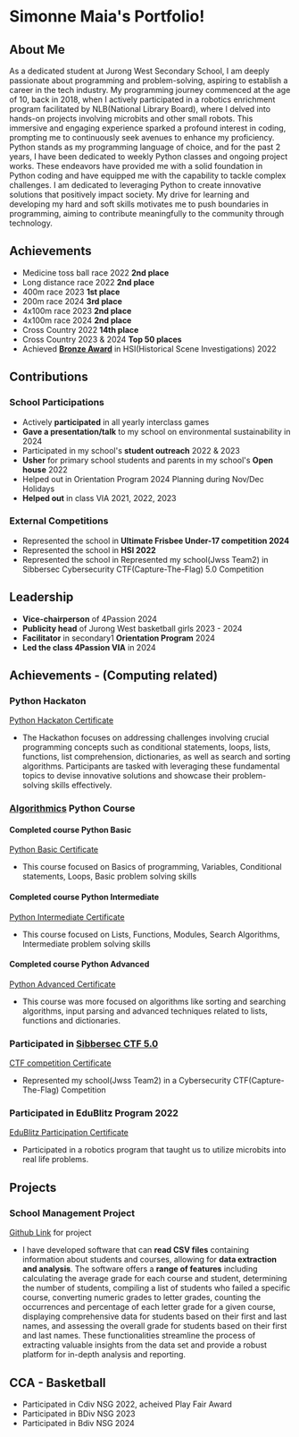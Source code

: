 # Simonne Maia's Portfolio!

## About Me
As a dedicated student at Jurong West Secondary School, I am deeply passionate about programming and problem-solving, aspiring to establish a career in the tech industry. My programming journey commenced at the age of 10, back in 2018, when I actively participated in a robotics enrichment program facilitated by NLB(National Library Board), where I delved into hands-on projects involving microbits and other small robots. This immersive and engaging experience sparked a profound interest in coding, prompting me to continuously seek avenues to enhance my proficiency. Python stands as my programming language of choice, and for the past 2 years, I have been dedicated to weekly Python classes and ongoing project works. These endeavors have provided me with a solid foundation in Python coding and have equipped me with the capability to tackle complex challenges. I am dedicated to leveraging Python to create innovative solutions that positively impact society. My drive for learning and developing my hard and soft skills motivates me to push boundaries in programming, aiming to contribute meaningfully to the community through technology.

## Achievements
  - Medicine toss ball race 2022 **2nd place**
  - Long distance race 2022 **2nd place**
  - 400m race 2023 **1st place**
  - 200m race 2024 **3rd place**
  - 4x100m race 2023 **2nd place**
  - 4x100m race 2024 **2nd place**
  - Cross Country 2022 **14th place**
  - Cross Country 2023 & 2024 **Top 50 places**
  - Achieved [**Bronze Award**]() in HSI(Historical Scene Investigations) 2022
    
## Contributions
### School Participations
  - Actively **participated** in all yearly interclass games
  - **Gave a presentation/talk** to my school on environmental sustainability in 2024
  - Participated in my school's **student outreach** 2022 & 2023
  - **Usher** for primary school students and parents in my school's **Open house** 2022
  - Helped out in Orientation Program 2024 Planning during Nov/Dec Holidays
  - **Helped out** in class VIA 2021, 2022, 2023
      
### External Competitions
  - Represented the school in **Ultimate Frisbee Under-17 competition 2024**
  - Represented the school in **HSI 2022**
  - Represented the school in Represented my school(Jwss Team2) in Sibbersec Cybersecurity CTF(Capture-The-Flag) 5.0 Competition
  
## Leadership
  - **Vice-chairperson** of 4Passion 2024
  - **Publicity head** of Jurong West basketball girls 2023 - 2024
  - **Facilitator** in secondary1 **Orientation Program** 2024
  - **Led the class 4Passion VIA** in 2024
        
## Achievements - (Computing related)
### Python Hackaton
  [Python Hackaton Certificate](https://google.com)
  - The Hackathon focuses on addressing challenges involving crucial programming concepts such as conditional statements, loops, lists, functions, list comprehension, dictionaries, as well as search and sorting algorithms. Participants are tasked with leveraging these fundamental topics to devise innovative solutions and showcase their problem-solving skills effectively.

### [Algorithmics](https://algorithmicschool.com/?utm_source=organic&utm_medium=google&utm_referrer=www.google.com) Python Course
#### Completed course Python Basic
  [Python Basic Certificate](https://drive.google.com/file/d/1gWsX14oeGTpsDikJf1COCE2zCOAJauXv/view?usp=sharing)
  - This course focused on Basics of programming, Variables, Conditional statements, Loops, Basic problem solving skills  
    
#### Completed course Python Intermediate
  [Python Intermediate Certificate](https://drive.google.com/file/d/1LkYJbEaQro1YePIobGfn-BOg5rDt-qVK/view?usp=sharing) 
  - This course focused on Lists, Functions, Modules, Search Algorithms, Intermediate problem solving skills  
    
#### Completed course Python Advanced
  [Python Advanced Certificate](https://drive.google.com/file/d/1hnp_qwMjHiMuPm7xXUBIUDp0grKaJLLz/view?usp=sharing) 
  - This course was more focused on algorithms like sorting and searching algorithms, input parsing and advanced techniques related to lists, functions   and dictionaries.
  
### Participated in [Sibbersec CTF 5.0](https://sieberr.live/) 
  [CTF competition Certificate]()
  - Represented my school(Jwss Team2) in a Cybersecurity CTF(Capture-The-Flag) Competition 
  
### Participated in EduBlitz Program 2022
  [EduBlitz Participation Certificate]()
  - Participated in a robotics program that taught us to utilize microbits into real life problems.

## Projects 
### School Management Project
  [Github Link](https://github.com/SimonneMaia/School-Management-System.git) for project
  - I have developed software that can **read CSV files** containing information about students and courses, allowing for **data extraction and analysis**. The software offers a **range of features** including calculating the average grade for each course and student, determining the number of students, compiling a list of students who failed a specific course, converting numeric grades to letter grades, counting the occurrences and percentage of each letter grade for a given course, displaying comprehensive data for students based on their first and last names, and assessing the overall grade for students based on their first and last names. These functionalities streamline the process of extracting valuable insights from the data set and provide a robust platform for in-depth analysis and reporting.

## CCA - Basketball
- Participated in Cdiv NSG 2022, acheived Play Fair Award
- Participated in BDiv NSG 2023
- Participated in Bdiv NSG 2024

